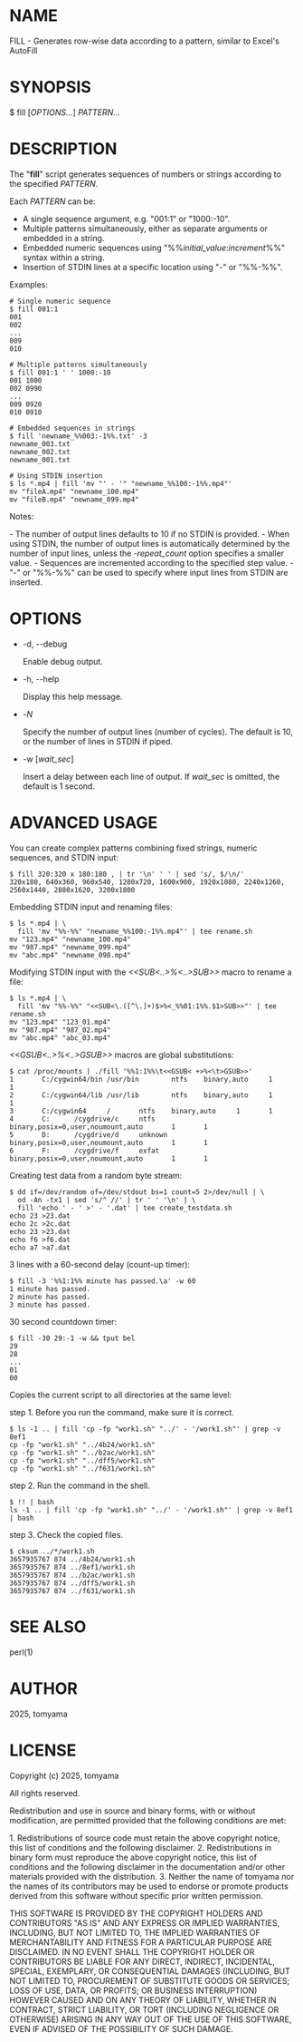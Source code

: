<!--- This file is auto-generated by `make catalog`. Do not edit manually. -->
# NAME

FILL - Generates row-wise data according to a pattern, similar to Excel's AutoFill

# SYNOPSIS

$ fill \[_OPTIONS..._\] _PATTERN..._

# DESCRIPTION

The "**fill**" script generates sequences of numbers or strings according to the specified _PATTERN_.

Each _PATTERN_ can be:

- A single sequence argument, e.g. "001:1" or "1000:-10".
- Multiple patterns simultaneously, either as separate arguments or embedded in a string.
- Embedded numeric sequences using "%%_initial\_value_:_increment_%%" syntax within a string.
- Insertion of STDIN lines at a specific location using "-" or "%%-%%".

Examples:

    # Single numeric sequence
    $ fill 001:1
    001
    002
    ...
    009
    010

    # Multiple patterns simultaneously
    $ fill 001:1 ' ' 1000:-10
    001 1000
    002 0990
    ...
    009 0920
    010 0910

    # Embedded sequences in strings
    $ fill 'newname_%%003:-1%%.txt' -3
    newname_003.txt
    newname_002.txt
    newname_001.txt

    # Using STDIN insertion
    $ ls *.mp4 | fill 'mv "' - '" "newname_%%100:-1%%.mp4"'
    mv "fileA.mp4" "newname_100.mp4"
    mv "fileB.mp4" "newname_099.mp4"

Notes:

\- The number of output lines defaults to 10 if no STDIN is provided.
\- When using STDIN, the number of output lines is automatically determined by the number of input lines, unless the _-repeat\_count_ option specifies a smaller value.
\- Sequences are incremented according to the specified step value.
\- "-" or "%%-%%" can be used to specify where input lines from STDIN are inserted.

# OPTIONS

- -d, --debug

    Enable debug output.

- -h, --help

    Display this help message.

- -_N_

    Specify the number of output lines (number of cycles). The default is 10, or the number of lines in STDIN if piped.

- -w \[_wait\_sec_\]

    Insert a delay between each line of output.
    If _wait\_sec_ is omitted, the default is 1 second.

# ADVANCED USAGE

You can create complex patterns combining fixed strings, numeric sequences, and STDIN input:

    $ fill 320:320 x 180:180 , | tr '\n' ' ' | sed 's/, $/\n/'
    320x180, 640x360, 960x540, 1280x720, 1600x900, 1920x1080, 2240x1260, 2560x1440, 2880x1620, 3200x1800

Embedding STDIN input and renaming files:

    $ ls *.mp4 | \
      fill 'mv "%%-%%" "newname_%%100:-1%%.mp4"' | tee rename.sh
    mv "123.mp4" "newname_100.mp4"
    mv "987.mp4" "newname_099.mp4"
    mv "abc.mp4" "newname_098.mp4"

Modifying STDIN input with the _<<SUB<..>%<..>SUB>>_ macro to rename a file:

    $ ls *.mp4 | \
      fill 'mv "%%-%%" "<<SUB<\.([^\.]+)$>%<_%%01:1%%.$1>SUB>>"' | tee rename.sh
    mv "123.mp4" "123_01.mp4"
    mv "987.mp4" "987_02.mp4"
    mv "abc.mp4" "abc_03.mp4"

_<<GSUB<..>%<..>GSUB>>_ macros are global substitutions:

    $ cat /proc/mounts | ./fill '%%1:1%%\t<<GSUB< +>%<\t>GSUB>>'
    1       C:/cygwin64/bin /usr/bin        ntfs    binary,auto     1       1
    2       C:/cygwin64/lib /usr/lib        ntfs    binary,auto     1       1
    3       C:/cygwin64     /       ntfs    binary,auto     1       1
    4       C:      /cygdrive/c     ntfs    binary,posix=0,user,noumount,auto       1       1
    5       D:      /cygdrive/d     unknown binary,posix=0,user,noumount,auto       1       1
    6       F:      /cygdrive/f     exfat   binary,posix=0,user,noumount,auto       1       1

Creating test data from a random byte stream:

    $ dd if=/dev/random of=/dev/stdout bs=1 count=5 2>/dev/null | \
      od -An -tx1 | sed 's/^ //' | tr ' ' '\n' | \
      fill 'echo ' - ' >' - '.dat' | tee create_testdata.sh
    echo 23 >23.dat
    echo 2c >2c.dat
    echo 23 >23.dat
    echo f6 >f6.dat
    echo a7 >a7.dat

3 lines with a 60-second delay (count-up timer):

    $ fill -3 '%%1:1%% minute has passed.\a' -w 60
    1 minute has passed.
    2 minute has passed.
    3 minute has passed.

30 second countdown timer:

    $ fill -30 29:-1 -w && tput bel
    29
    28
    ...
    01
    00

Copies the current script to all directories at the same level:

step 1. Before you run the command, make sure it is correct.

    $ ls -1 .. | fill 'cp -fp "work1.sh" "../' - '/work1.sh"' | grep -v 8ef1
    cp -fp "work1.sh" "../4b24/work1.sh"
    cp -fp "work1.sh" "../b2ac/work1.sh"
    cp -fp "work1.sh" "../dff5/work1.sh"
    cp -fp "work1.sh" "../f631/work1.sh"

step 2. Run the command in the shell.

    $ !! | bash
    ls -1 .. | fill 'cp -fp "work1.sh" "../' - '/work1.sh"' | grep -v 8ef1 | bash

step 3. Check the copied files.

    $ cksum ../*/work1.sh
    3657935767 874 ../4b24/work1.sh
    3657935767 874 ../8ef1/work1.sh
    3657935767 874 ../b2ac/work1.sh
    3657935767 874 ../dff5/work1.sh
    3657935767 874 ../f631/work1.sh

# SEE ALSO

perl(1)

# AUTHOR

2025, tomyama

# LICENSE

Copyright (c) 2025, tomyama

All rights reserved.

Redistribution and use in source and binary forms, with or without
modification, are permitted provided that the following conditions are met:

1\. Redistributions of source code must retain the above copyright notice,
   this list of conditions and the following disclaimer.
2\. Redistributions in binary form must reproduce the above copyright notice,
   this list of conditions and the following disclaimer in the documentation
   and/or other materials provided with the distribution.
3\. Neither the name of tomyama nor the names of its contributors
   may be used to endorse or promote products derived from this software
   without specific prior written permission.

THIS SOFTWARE IS PROVIDED BY THE COPYRIGHT HOLDERS AND CONTRIBUTORS "AS IS"
AND ANY EXPRESS OR IMPLIED WARRANTIES, INCLUDING, BUT NOT LIMITED TO, THE
IMPLIED WARRANTIES OF MERCHANTABILITY AND FITNESS FOR A PARTICULAR PURPOSE ARE
DISCLAIMED. IN NO EVENT SHALL THE COPYRIGHT HOLDER OR CONTRIBUTORS BE LIABLE
FOR ANY DIRECT, INDIRECT, INCIDENTAL, SPECIAL, EXEMPLARY, OR CONSEQUENTIAL
DAMAGES (INCLUDING, BUT NOT LIMITED TO, PROCUREMENT OF SUBSTITUTE GOODS OR
SERVICES; LOSS OF USE, DATA, OR PROFITS; OR BUSINESS INTERRUPTION) HOWEVER
CAUSED AND ON ANY THEORY OF LIABILITY, WHETHER IN CONTRACT, STRICT LIABILITY,
OR TORT (INCLUDING NEGLIGENCE OR OTHERWISE) ARISING IN ANY WAY OUT OF THE USE
OF THIS SOFTWARE, EVEN IF ADVISED OF THE POSSIBILITY OF SUCH DAMAGE.
